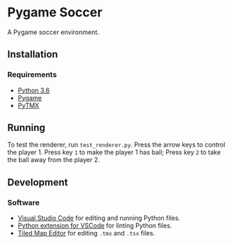 # Pygame Soccer

A Pygame soccer environment.

## Installation

### Requirements

- [Python 3.6](https://www.continuum.io/)
- [Pygame](https://www.pygame.org/wiki/GettingStarted#Pygame%20Installation)
- [PyTMX](https://github.com/bitcraft/PyTMX)

## Running

To test the renderer, run `test_renderer.py`. Press the arrow keys to control the player 1. Press key `1` to make the player 1 has ball; Press key `2` to take the ball away from the player 2.

## Development

### Software

- [Visual Studio Code](https://code.visualstudio.com/) for editing and running Python files.
- [Python extension for VSCode](https://marketplace.visualstudio.com/items?itemName=donjayamanne.python) for linting Python files.
- [Tiled Map Editor](http://www.mapeditor.org/) for editing `.tmx` and `.tsx` files.
